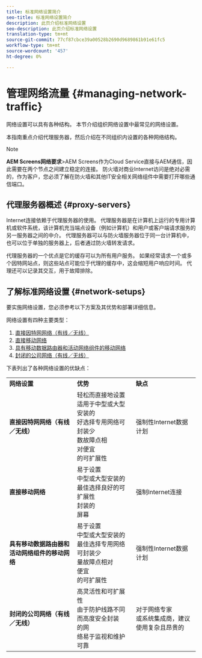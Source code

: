 ```yaml
---
title: 标准网络设置简介
seo-title: 标准网络设置简介
description: 此页介绍标准网络设置
seo-description: 此页介绍标准网络设置
translation-type: tm+mt
source-git-commit: 77cf87cbce39a00528b2690d9689861b91e61fc5
workflow-type: tm+mt
source-wordcount: '457'
ht-degree: 0%

---
```



# 管理网络流量 {#managing-network-traffic}

网络设置可以具有各种结构。 本节介绍组织网络设置中最常见的网络设置。

本指南重点介绍代理服务器，然后介绍在不同组织内设置的各种网络结构。

>[!NOTE]
>**AEM Screens网络要求&#x200B;**>AEM Screens作为Cloud Service直接与AEM通信，因此需要在两个节点之间建立稳定的连接。 防火墙对商业Internet访问是绝对必需的，作为客户，您必须了解在防火墙和其他IT安全相关网络组件中需要打开哪些通信端口。

## 代理服务器概述 {#proxy-servers}

Internet连接依赖于代理服务器的使用。 代理服务器是在计算机上运行的专用计算机或软件系统，该计算机充当端点设备（例如计算机）和用户或客户端请求服务的另一服务器之间的中介。 代理服务器可以与防火墙服务器位于同一台计算机中，也可以位于单独的服务器上，后者通过防火墙转发请求。

代理服务器的一个优点是它的缓存可以为所有用户服务。 如果经常请求一个或多个因特网站点，则这些站点可能位于代理的缓存中，这会缩短用户响应时间。 代理还可以记录其交互，用于故障排除。

## 了解标准网络设置 {#network-setups}

要实施网络设置，您必须参考以下方案及其优势和部署详细信息。

网络设置有四种主要类型：

1. [直接因特网网络（有线／无线）](/help/using/direct-internet-network.md)
1. [直接移动网络](/help/using/mobile-network.md)
1. [具有移动数据路由器和活动网络组件的移动网络](/help/using/mobile-network-router.md)
1. [封闭的公司网络（有线／无线）](/help/using/enclosed-corporate-network.md)

下表列出了各种网络设置的优缺点：

<table>
 <tbody>
  <tr>
   <td><strong>网络设置</strong></td>
   <td><strong>优势</strong></td>
   <td><strong>缺点</strong></td>
  </tr>
  <tr>
   <td><strong>直接因特网网络（有线／无线）</strong></td>
   <td>轻松而直接地设置<br>适用于中型或大型安装的<br>好选择专用网络可封装少<br>数故障点相<br>对便宜<br>的可扩展性</td>
   <td>强制性Internet数据计划 </td>
  </tr>
    <tr>
   <td><strong>直接移动网络</strong></td>
   <td>易于设置<br>中型或大型安装的最佳选择良好的可扩展性<br>封装的<br>屏幕
</td>
   <td>强制Internet连接</td>
  </tr>
    <tr>
<tr>
   <td><strong>具有移动数据路由器和活动网络组件的移动网络</strong></td>
   <td>易于设置<br>中型或大型安装的最佳选择专用网络<br>可封装少<br>量故障点相对<br>便宜<br>的可扩展性</br></td>
   <td>强制性Internet数据计划</td>
  </tr>
    <tr>

<td><strong>封闭的公司网络（有线／无线）</strong></td>
   <td>高灵活性和可扩展性<br>由于防护线路不同而高度安全封装<br>的网<br>络易于监视和维护可靠<br></td>
   <td>对于网络专家<br>或系统集成商，建议使用复杂且昂贵的</td>
  </tr>
  </tr>
 </tbody>
</table>


